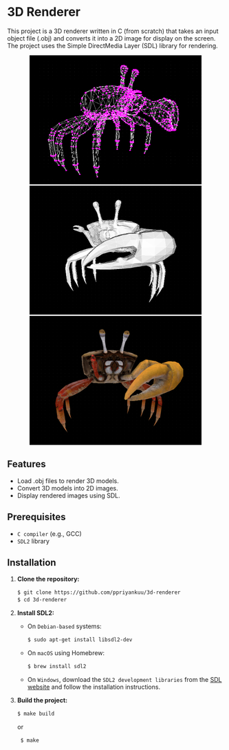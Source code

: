 # 3D Renderer

This project is a 3D renderer written in C (from scratch) that takes an input object file (.obj) and converts it into a 2D image for display on the screen. The project uses the Simple DirectMedia Layer (SDL) library for rendering.

<p align="center">
    <img src="./images/ref01.png" alt="Image reference 01" width="400" height="300">
    <img src="./images/ref02.png" alt="Image reference 02" width="400" height="300">
    <img src="./images/ref03.png" alt="Image reference 02" width="400" height="300">
</p>

## Features

- Load .obj files to render 3D models.
- Convert 3D models into 2D images.
- Display rendered images using SDL.

## Prerequisites

- `C compiler` (e.g., GCC)
- `SDL2` library

## Installation

1. **Clone the repository:**
    ```sh
    $ git clone https://github.com/ppriyankuu/3d-renderer
    $ cd 3d-renderer
    ```

2. **Install SDL2:**

    - On `Debian-based` systems:
        ```sh
        $ sudo apt-get install libsdl2-dev
        ```

    - On `macOS` using Homebrew:
        ```sh
        $ brew install sdl2
        ```

    - On `Windows`, download the `SDL2 development libraries` from the [SDL website](https://www.libsdl.org/download-2.0.php) and follow the installation instructions.

3. **Build the project:**
    ```sh
    $ make build 
   ```
   or
   ```sh
    $ make
   ```